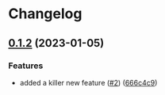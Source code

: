 # Changelog

## [0.1.2](https://github.com/beeme1mr/go-sdk-contrib/compare/hooks/open-telemetry-v0.1.1...hooks/open-telemetry-v0.1.2) (2023-01-05)


### Features

* added a killer new feature ([#2](https://github.com/beeme1mr/go-sdk-contrib/issues/2)) ([666c4c9](https://github.com/beeme1mr/go-sdk-contrib/commit/666c4c941ea8ceda69ea749db462e3792417ebf3))
